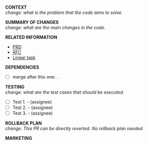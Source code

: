 **CONTEXT**
<br/>_change: what is the problem that the code aims to solve._

**SUMMARY OF CHANGES**
<br/>_change: what are the main changes in the code._

**RELATED INFORMATION**
- [PRD](REPLACE-WITH-URL)
- [RFC](REPLACE-WITH-URL)
- [Linear task](REPLACE-WITH-URL)

**DEPENDENCIES**
- [ ] merge after this one: <replace-with-pr-url>.

**TESTING**
<br/>_change: what are the test cases that should be executed._
- [ ] Test 1. - (assignee)
- [ ] Test 2. - (assignee)
- [ ] Test 3. - (assignee)

**ROLLBACK PLAN**
<br/>_change: This PR can be directly reverted. No rollback plan needed_


**MARKETING**
